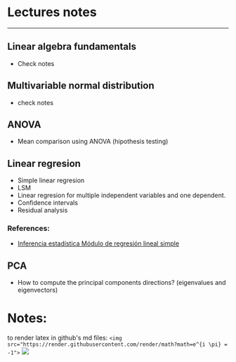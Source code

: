 # Lectures notes
***

## Linear algebra fundamentals
- Check notes

## Multivariable normal distribution
- check notes

## ANOVA
- Mean comparison using ANOVA (hipothesis testing)

## Linear regresion 
- Simple linear regresion
- LSM
- Linear regresion for multiple independent variables and one dependent.
- Confidence intervals
- Residual analysis

### References: 
- [Inferencia estadística Módulo de regresión lineal simple](https://www.urosario.edu.co/Administracion/documentos/Documentos-de-Investigacion/BI_147-Web.pdf)

## PCA
- How to compute the principal components directions? (eigenvalues and eigenvectors)

# Notes: 
to render latex in github's md files: `<img src="https://render.githubusercontent.com/render/math?math=e^{i \pi} = -1">`
<img src="https://render.githubusercontent.com/render/math?math=e^{i \pi} = -1">



